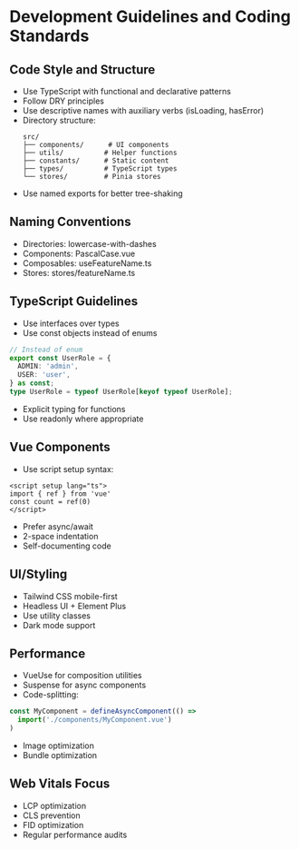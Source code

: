 # Development Guidelines and Coding Standards

## Code Style and Structure
- Use TypeScript with functional and declarative patterns
- Follow DRY principles
- Use descriptive names with auxiliary verbs (isLoading, hasError)
- Directory structure:
  ```
  src/
  ├── components/      # UI components
  ├── utils/          # Helper functions
  ├── constants/      # Static content
  ├── types/          # TypeScript types
  └── stores/         # Pinia stores
  ```
- Use named exports for better tree-shaking

## Naming Conventions
- Directories: lowercase-with-dashes
- Components: PascalCase.vue
- Composables: useFeatureName.ts
- Stores: stores/featureName.ts

## TypeScript Guidelines
- Use interfaces over types
- Use const objects instead of enums
```typescript
// Instead of enum
export const UserRole = {
  ADMIN: 'admin',
  USER: 'user',
} as const;
type UserRole = typeof UserRole[keyof typeof UserRole];
```
- Explicit typing for functions
- Use readonly where appropriate

## Vue Components
- Use script setup syntax:
```vue
<script setup lang="ts">
import { ref } from 'vue'
const count = ref(0)
</script>
```
- Prefer async/await
- 2-space indentation
- Self-documenting code

## UI/Styling
- Tailwind CSS mobile-first
- Headless UI + Element Plus
- Use utility classes
- Dark mode support

## Performance
- VueUse for composition utilities
- Suspense for async components
- Code-splitting:
```typescript
const MyComponent = defineAsyncComponent(() => 
  import('./components/MyComponent.vue')
)
```
- Image optimization
- Bundle optimization

## Web Vitals Focus
- LCP optimization
- CLS prevention
- FID optimization
- Regular performance audits
